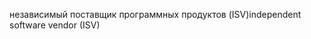 <span data-ttu-id="6f630-101">независимый поставщик программных продуктов (ISV)</span><span class="sxs-lookup"><span data-stu-id="6f630-101">independent software vendor (ISV)</span></span>